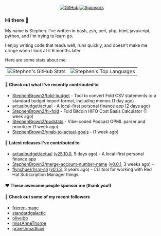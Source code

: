 <p align="center">
    <a href="https://github.com/StephenBrown2"><img src="https://img.shields.io/github/followers/StephenBrown2.svg?label=GitHub&style=social" alt="GitHub"></a>
    <a href="https://github.com/sponsors/StephenBrown2"><img src="https://img.shields.io/badge/Sponsors--_.svg?style=social&logo=github&logoColor=EA4AAA" alt="Sponsors"></a>
</p>

### Hi there 👋

My name is Stephen. I've written in bash, zsh, perl, php, html, javascript, python, and I'm trying to learn go.

I enjoy writing code that reads well, runs quickly, and doesn't make me cringe when I look at it 6 months later.

Here are some stats about me:

|     |     |
| --- | --- |
| ![Stephen's GitHub Stats](https://github-readme-stats.vercel.app/api?username=StephenBrown2&show_icons=true&count_private=true) | ![Stephen's Top Languages](https://github-readme-stats.vercel.app/api/top-langs/?username=StephenBrown2&layout=compact) |

#### 👷 Check out what I've recently contributed to

- [StephenBrown2/fold-budget](https://github.com/StephenBrown2/fold-budget) - Tool to convert Fold CSV statements to a standard budget import format, including memos (1 day ago)
- [actualbudget/actual](https://github.com/actualbudget/actual) - A local-first personal finance app (2 days ago)
- [StephenBrown2/hi-fold](https://github.com/StephenBrown2/hi-fold) - Fold Bitcoin HIFO Cost Basis Calculator (1 week ago)
- [StephenBrown2/podstats](https://github.com/StephenBrown2/podstats) - Vibe-coded Podcast OPML parser and prioritizer (1 week ago)
- [StephenBrown2/ynab-to-actual-goals](https://github.com/StephenBrown2/ynab-to-actual-goals) -  (1 week ago)



#### 🔭 Latest releases I've contributed to

- [actualbudget/actual](https://github.com/actualbudget/actual) ([v25.10.0](https://github.com/actualbudget/actual/releases/tag/v25.10.0), 5 days ago) - A local-first personal finance app
- [StephenBrown2/merge-account-number-name](https://github.com/StephenBrown2/merge-account-number-name) ([v0.0.1](https://github.com/StephenBrown2/merge-account-number-name/releases/tag/v0.0.1), 3 weeks ago) - 
- [flynshue/rhsm-cli](https://github.com/flynshue/rhsm-cli) ([v0.1.3](https://github.com/flynshue/rhsm-cli/releases/tag/v0.1.3), 3 years ago) - CLI tool for working with Red Hat Subscription Manager things

#### ❤️ These awesome people sponsor me (thank you!)


#### 👯 Check out some of my recent followers

- [frieren-mage](https://github.com/frieren-mage)
- [standardgalactic](https://github.com/standardgalactic)
- [oliveibb](https://github.com/oliveibb)
- [missAnneThorpe](https://github.com/missAnneThorpe)
- [prajeshmadhavi](https://github.com/prajeshmadhavi)


